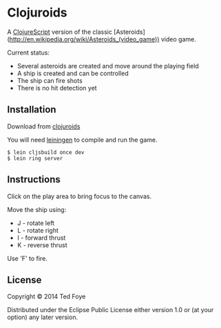Clojuroids
==========

A [ClojureScript](http://github.com/clojure/clojurescript) version of the classic [Asteroids] (http://en.wikipedia.org/wiki/Asteroids_(video_game)) video game.

Current status:

* Several asteroids are created and move around the playing field
* A ship is created and can be controlled
* The ship can fire shots
* There is no hit detection yet

## Installation

Download from [clojuroids](https://github.com/tedfoye/clojuroids)

You will need [leiningen](https://github.com/technomancy/leiningen) to compile and run the game.

    $ lein cljsbuild once dev
    $ lein ring server
    
## Instructions

Click on the play area to bring focus to the canvas. 

Move the ship using:
* J - rotate left
* L - rotate right
* I - forward thrust
* K - reverse thrust

Use 'F' to fire.

## License

Copyright © 2014 Ted Foye

Distributed under the Eclipse Public License either version 1.0 or (at
your option) any later version.
